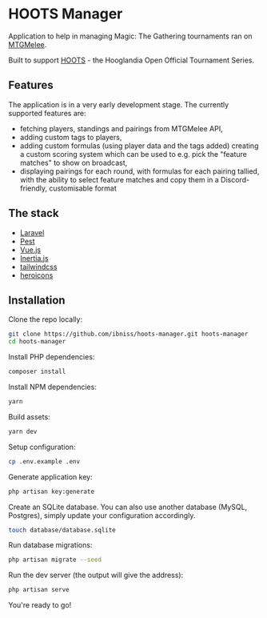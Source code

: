 # HOOTS Manager

Application to help in managing Magic: The Gathering tournaments ran on [MTGMelee](https://mtgmelee.com/).

Built to support [HOOTS](https://www.jeffhoogland.com/hooglandia-open-series/) - the Hooglandia Open Official Tournament Series.

## Features

The application is in a very early development stage. The currently supported features are:

-   fetching players, standings and pairings from MTGMelee API,
-   adding custom tags to players,
-   adding custom formulas (using player data and the tags added) creating a custom scoring system which can be used to e.g. pick the "feature matches" to show on broadcast,
-   displaying pairings for each round, with formulas for each pairing tallied, with the ability to select feature matches and copy them in a Discord-friendly, customisable format

## The stack

-   [Laravel](https://laravel.com/)
-   [Pest](https://pestphp.com/)
-   [Vue.js](https://vuejs.org/)
-   [Inertia.js](https://inertiajs.com/)
-   [tailwindcss](https://tailwindcss.com/)
-   [heroicons](https://heroicons.com/)

## Installation

Clone the repo locally:

```sh
git clone https://github.com/ibniss/hoots-manager.git hoots-manager
cd hoots-manager
```

Install PHP dependencies:

```sh
composer install
```

Install NPM dependencies:

```sh
yarn
```

Build assets:

```sh
yarn dev
```

Setup configuration:

```sh
cp .env.example .env
```

Generate application key:

```sh
php artisan key:generate
```

Create an SQLite database. You can also use another database (MySQL, Postgres), simply update your configuration accordingly.

```sh
touch database/database.sqlite
```

Run database migrations:

```sh
php artisan migrate --seed
```

Run the dev server (the output will give the address):

```sh
php artisan serve
```

You're ready to go!
